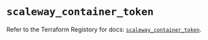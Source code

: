 # `scaleway_container_token`

Refer to the Terraform Registory for docs: [`scaleway_container_token`](https://registry.terraform.io/providers/scaleway/scaleway/2.21.0/docs/resources/container_token).
